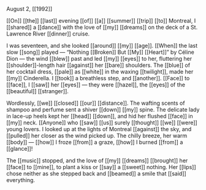August 2, [[1992]]

[[On]] [[the]] [[last]] evening [[of]] [[a]] [[summer]] [[trip]] [[to]] Montreal, I [[shared]] a [[dance]] with the love of [[my]] [[dreams]] on the deck of a St. Lawrence River [[dinner]] cruise. 

I was seventeen, and she looked [[around]] [[my]] [[age]]. [[When]] the last slow [[song]] played — “Nothing [[Broken]] But [[My]] [[Heart]]” by Céline Dion — the wind [[blew]] past and led [[my]] [[eyes]] to her, fluttering her [[shoulder]]-length hair [[against]] her [[bare]] shoulders. The [[blue]] of her cocktail dress, [[pale]] as [[white]] in the waxing [[twilight]], made her [[my]] Cinderella. I [[took]] a breathless step, and [[another]]. [[Face]] to [[face]], I [[saw]] her [[eyes]] — they were [[hazel]], the [[eyes]] of the [[beautiful]] [[stranger]].

Wordlessly, [[we]] [[closed]] [[our]] [[distance]]. The wafting scents of shampoo and perfume sent a shiver [[down]] [[my]] spine. The delicate lady in lace-up heels kept her [[head]] [[down]], and hid her flushed [[face]] in [[my]] neck. [[Anyone]] who [[saw]] [[us]] surely [[thought]] [[we]] [[were]] young lovers. I looked up at the lights of Montreal [[against]] the sky, and [[pulled]] her closer as the wind picked up. The chilly breeze, her warm [[body]] — [[how]] I froze [[from]] a graze, [[how]] I burned [[from]] a [[glance]]!

The [[music]] stopped, and the love of [[my]] [[dreams]] [[brought]] her [[face]] to [[mine]], to plant a kiss or [[say]] a [[sweet]] nothing. Her [[lips]] chose neither as she stepped back and [[beamed]] a smile that [[said]] everything.
